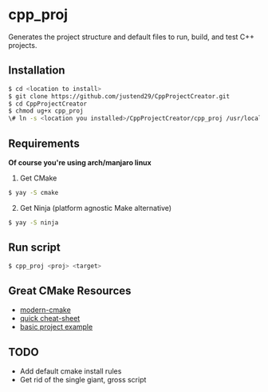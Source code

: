 # cpp_proj

Generates the project structure and default files to run, build, and test C++ projects.

## Installation  

```bash
$ cd <location to install>
$ git clone https://github.com/justend29/CppProjectCreator.git
$ cd CppProjectCreator
$ chmod ug+x cpp_proj
\# ln -s <location you installed>/CppProjectCreator/cpp_proj /usr/local/bin/cpp_proj
```

## Requirements

**Of course you're using arch/manjaro linux**

1. Get CMake

```bash
$ yay -S cmake
```

2. Get Ninja (platform agnostic Make alternative)

```bash
$ yay -S ninja
```

## Run script

```bash
$ cpp_proj <proj> <target>
```

## Great CMake Resources

* [modern-cmake](https://cliutils.gitlab.io/modern-cmake/chapters/basics/structure.html)
* [quick cheat-sheet](http://www.brianlheim.com/2018/04/09/cmake-cheat-sheet.html)
* [basic project example](https://raymii.org/s/tutorials/Cpp_project_setup_with_cmake_and_unit_tests.html)

## TODO

* Add default cmake install rules
* Get rid of the single giant, gross script
